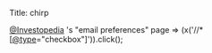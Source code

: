 Title: chirp

<a href="http://twitter.com/Investopedia">@Investopedia</a> 's "email preferences" page =&gt; $($x('//*[<a href="http://twitter.com/type">@type</a>="checkbox"]')).click();
